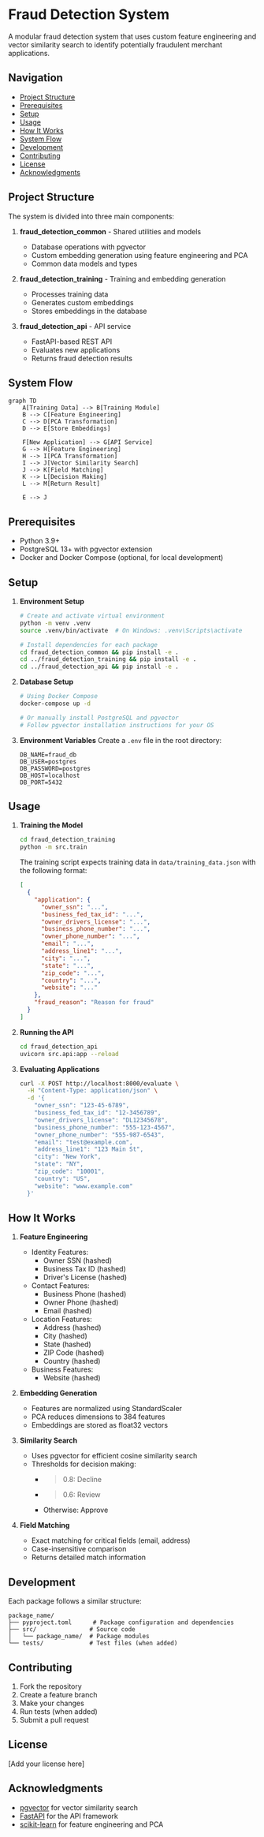 # Fraud Detection System

A modular fraud detection system that uses custom feature engineering and vector similarity search to identify potentially fraudulent merchant applications.

## Navigation

- [Project Structure](#project-structure)
- [Prerequisites](#prerequisites)
- [Setup](#setup)
- [Usage](#usage)
- [How It Works](#how-it-works)
- [System Flow](#system-flow)
- [Development](#development)
- [Contributing](#contributing)
- [License](#license)
- [Acknowledgments](#acknowledgments)

## Project Structure

The system is divided into three main components:

1. **fraud_detection_common** - Shared utilities and models
   - Database operations with pgvector
   - Custom embedding generation using feature engineering and PCA
   - Common data models and types

2. **fraud_detection_training** - Training and embedding generation
   - Processes training data
   - Generates custom embeddings
   - Stores embeddings in the database

3. **fraud_detection_api** - API service
   - FastAPI-based REST API
   - Evaluates new applications
   - Returns fraud detection results

## System Flow

```mermaid
graph TD
    A[Training Data] --> B[Training Module]
    B --> C[Feature Engineering]
    C --> D[PCA Transformation]
    D --> E[Store Embeddings]
    
    F[New Application] --> G[API Service]
    G --> H[Feature Engineering]
    H --> I[PCA Transformation]
    I --> J[Vector Similarity Search]
    J --> K[Field Matching]
    K --> L[Decision Making]
    L --> M[Return Result]
    
    E --> J
```

## Prerequisites

- Python 3.9+
- PostgreSQL 13+ with pgvector extension
- Docker and Docker Compose (optional, for local development)

## Setup

1. **Environment Setup**
   ```bash
   # Create and activate virtual environment
   python -m venv .venv
   source .venv/bin/activate  # On Windows: .venv\Scripts\activate

   # Install dependencies for each package
   cd fraud_detection_common && pip install -e .
   cd ../fraud_detection_training && pip install -e .
   cd ../fraud_detection_api && pip install -e .
   ```

2. **Database Setup**
   ```bash
   # Using Docker Compose
   docker-compose up -d

   # Or manually install PostgreSQL and pgvector
   # Follow pgvector installation instructions for your OS
   ```

3. **Environment Variables**
   Create a `.env` file in the root directory:
   ```
   DB_NAME=fraud_db
   DB_USER=postgres
   DB_PASSWORD=postgres
   DB_HOST=localhost
   DB_PORT=5432
   ```

## Usage

1. **Training the Model**
   ```bash
   cd fraud_detection_training
   python -m src.train
   ```
   The training script expects training data in `data/training_data.json` with the following format:
   ```json
   [
     {
       "application": {
         "owner_ssn": "...",
         "business_fed_tax_id": "...",
         "owner_drivers_license": "...",
         "business_phone_number": "...",
         "owner_phone_number": "...",
         "email": "...",
         "address_line1": "...",
         "city": "...",
         "state": "...",
         "zip_code": "...",
         "country": "...",
         "website": "..."
       },
       "fraud_reason": "Reason for fraud"
     }
   ]
   ```

2. **Running the API**
   ```bash
   cd fraud_detection_api
   uvicorn src.api:app --reload
   ```

3. **Evaluating Applications**
   ```bash
   curl -X POST http://localhost:8000/evaluate \
     -H "Content-Type: application/json" \
     -d '{
       "owner_ssn": "123-45-6789",
       "business_fed_tax_id": "12-3456789",
       "owner_drivers_license": "DL12345678",
       "business_phone_number": "555-123-4567",
       "owner_phone_number": "555-987-6543",
       "email": "test@example.com",
       "address_line1": "123 Main St",
       "city": "New York",
       "state": "NY",
       "zip_code": "10001",
       "country": "US",
       "website": "www.example.com"
     }'
   ```

## How It Works

1. **Feature Engineering**
   - Identity Features:
     - Owner SSN (hashed)
     - Business Tax ID (hashed)
     - Driver's License (hashed)
   - Contact Features:
     - Business Phone (hashed)
     - Owner Phone (hashed)
     - Email (hashed)
   - Location Features:
     - Address (hashed)
     - City (hashed)
     - State (hashed)
     - ZIP Code (hashed)
     - Country (hashed)
   - Business Features:
     - Website (hashed)

2. **Embedding Generation**
   - Features are normalized using StandardScaler
   - PCA reduces dimensions to 384 features
   - Embeddings are stored as float32 vectors

3. **Similarity Search**
   - Uses pgvector for efficient cosine similarity search
   - Thresholds for decision making:
     - > 0.8: Decline
     - > 0.6: Review
     - Otherwise: Approve

4. **Field Matching**
   - Exact matching for critical fields (email, address)
   - Case-insensitive comparison
   - Returns detailed match information

## Development

Each package follows a similar structure:
```
package_name/
├── pyproject.toml      # Package configuration and dependencies
├── src/               # Source code
│   └── package_name/  # Package modules
└── tests/             # Test files (when added)
```

## Contributing

1. Fork the repository
2. Create a feature branch
3. Make your changes
4. Run tests (when added)
5. Submit a pull request

## License

[Add your license here]

## Acknowledgments

- [pgvector](https://github.com/pgvector/pgvector) for vector similarity search
- [FastAPI](https://fastapi.tiangolo.com/) for the API framework
- [scikit-learn](https://scikit-learn.org/) for feature engineering and PCA 